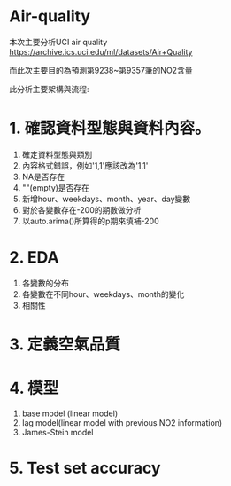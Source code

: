 # Air-quality

本次主要分析UCI air quality https://archive.ics.uci.edu/ml/datasets/Air+Quality

而此次主要目的為預測第9238~第9357筆的NO2含量

此分析主要架構與流程:
# 1.  確認資料型態與資料內容。
1. 確定資料型態與類別
2. 內容格式錯誤，例如'1,1'應該改為'1.1'
3. NA是否存在
4. ""(empty)是否存在
5. 新增hour、weekdays、month、year、day變數
6. 對於各變數存在-200的期數做分析
7. 以auto.arima()所算得的p期來填補-200
# 2. EDA
1. 各變數的分布
2. 各變數在不同hour、weekdays、month的變化
3. 相關性

# 3. 定義空氣品質
# 4. 模型
1. base model (linear model)
2. lag model(linear model with previous NO2 information)
3. James-Stein model
# 5. Test set accuracy
